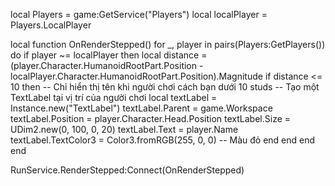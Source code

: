 local Players = game:GetService("Players")
local localPlayer = Players.LocalPlayer

local function OnRenderStepped()
    for _, player in pairs(Players:GetPlayers()) do
        if player ~= localPlayer then
            local distance = (player.Character.HumanoidRootPart.Position - localPlayer.Character.HumanoidRootPart.Position).Magnitude
            if distance <= 10 then -- Chỉ hiển thị tên khi người chơi cách bạn dưới 10 studs
                -- Tạo một TextLabel tại vị trí của người chơi
                local textLabel = Instance.new("TextLabel")
                textLabel.Parent = game.Workspace
                textLabel.Position = player.Character.Head.Position
                textLabel.Size = UDim2.new(0, 100, 0, 20)
                textLabel.Text = player.Name
                textLabel.TextColor3 = Color3.fromRGB(255, 0, 0) -- Màu đỏ
            end
        end
    end
end

RunService.RenderStepped:Connect(OnRenderStepped)
